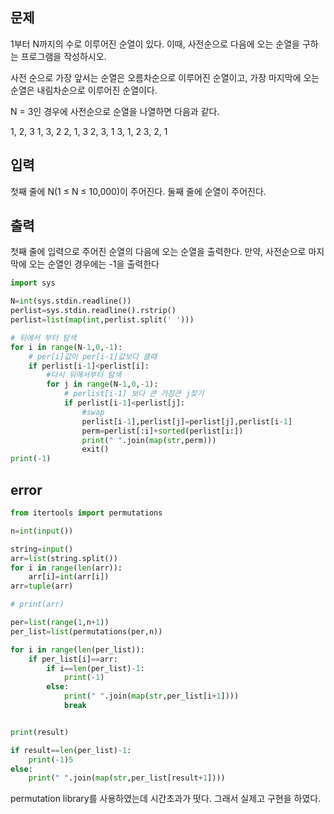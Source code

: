 ## 문제
1부터 N까지의 수로 이루어진 순열이 있다. 이때, 사전순으로 다음에 오는 순열을 구하는 프로그램을 작성하시오.

사전 순으로 가장 앞서는 순열은 오름차순으로 이루어진 순열이고, 가장 마지막에 오는 순열은 내림차순으로 이루어진 순열이다.

N = 3인 경우에 사전순으로 순열을 나열하면 다음과 같다.

1, 2, 3
1, 3, 2
2, 1, 3
2, 3, 1
3, 1, 2
3, 2, 1
## 입력
첫째 줄에 N(1 ≤ N ≤ 10,000)이 주어진다. 둘째 줄에 순열이 주어진다.

## 출력
첫째 줄에 입력으로 주어진 순열의 다음에 오는 순열을 출력한다. 만약, 사전순으로 마지막에 오는 순열인 경우에는 -1을 출력한다

```python
import sys

N=int(sys.stdin.readline())
perlist=sys.stdin.readline().rstrip()
perlist=list(map(int,perlist.split(' ')))

# 뒤에서 부터 탐색
for i in range(N-1,0,-1):
    # per[i]값이 per[i-1]값보다 클때
    if perlist[i-1]<perlist[i]:
        #다시 뒤에서부터 탐색
        for j in range(N-1,0,-1):
            # perlist[i-1] 보다 큰 가장큰 j찾기
            if perlist[i-1]<perlist[j]:
                #swap
                perlist[i-1],perlist[j]=perlist[j],perlist[i-1]
                perm=perlist[:i]+sorted(perlist[i:])
                print(" ".join(map(str,perm)))
                exit()
print(-1)
```

## error
```python
from itertools import permutations

n=int(input())

string=input()
arr=list(string.split())
for i in range(len(arr)):
    arr[i]=int(arr[i])
arr=tuple(arr)

# print(arr)

per=list(range(1,n+1))
per_list=list(permutations(per,n))

for i in range(len(per_list)):
    if per_list[i]==arr:
        if i==len(per_list)-1:
            print(-1)
        else:
            print(" ".join(map(str,per_list[i+1])))
            break


print(result)

if result==len(per_list)-1:
    print(-1)5
else:
    print(" ".join(map(str,per_list[result+1])))
```
permutation library를 사용하였는데 시간초과가 떳다. 그래서 실제고 구현을 하였다.
